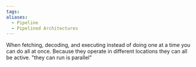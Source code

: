 ```yaml
---
tags: 
aliases:
  - Pipeline
  - Pipelined Architectures
---
```

When fetching, decoding, and executing instead of doing one at a time you can do all at once. Because they operate in different locations they can all be active. "they can run is parallel" 
